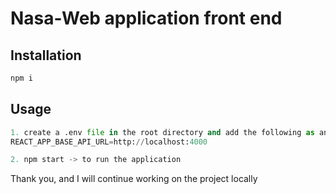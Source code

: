 # Nasa-Web application front end


## Installation

```bash
npm i
```

## Usage

```python
1. create a .env file in the root directory and add the following as an example:
REACT_APP_BASE_API_URL=http://localhost:4000

2. npm start -> to run the application

```

Thank you, and I will continue working on the project locally